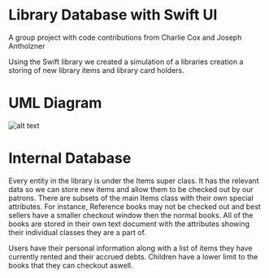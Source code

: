 # Library Database with Swift UI
A group project with code contributions from
Charlie Cox and Joseph Antholzner

Using the Swift library we created a simulation of a libraries creation a storing of new library items and library card holders.

# UML Diagram
![alt text](https://github.com/BryanPKS/Library-Database-UI/blob/main/Library%20Class%20Diagram.png)

# Internal Database
Every entity in the library is under the Items super class.
It has the relevant data so we can store new items and allow them to be checked out by our patrons.
There are subsets of the main Items class with their own special attributes.
For instance, Reference books may not be checked out and best sellers have a smaller checkout window then the normal books.
All of the books are stored in their own text document with the attributes showing their individual classes they are a part of.

Users have their personal information along with a list of items they have currently rented and their accrued debts.
Children have a lower limit to the books that they can checkout aswell.
